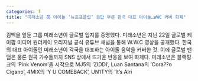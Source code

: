 ```yaml
---
categories: f
title: "미래소년 英 아이돌 ‘뉴호프클럽’ 응답 부른 한국 대표 아이돌…WWC 커버 화제"
---
```

컴백을 앞둔 그룹 미래소년이 글로벌 입지를 증명했다. 미래소년은 지난 22일 글로벌 케이팝 미디어 원더케이 오리지널 공식 유튜브 채널을 통해 W.W.C 영상을 공개했다. 한국의 대표 아이돌인 미래소년이 각국을 대표하는 아이돌 음악을 커버한 것. 이에 글로벌 팬덤은 물론 원곡 가수들까지 SNS 상에서 뜨거운 반응을 보여 화제다. 미래소년은 블랙핑크의 ‘Pink Venom’을 시작으로 MJ5의 ‘ZIDDI’, Luan Santana의 ‘Cora??o Cigano’, 4MIX의 ‘Y U COMEBACK’, UN1TY의 ‘It’s Alri